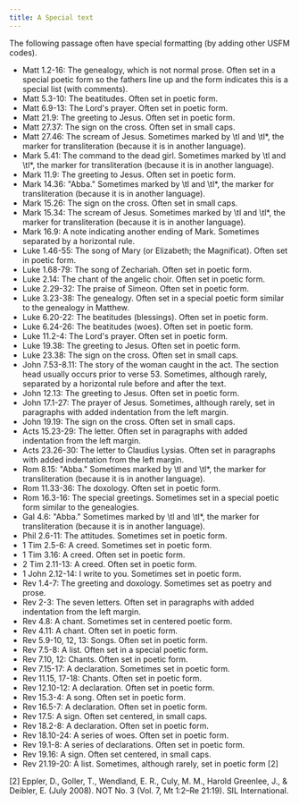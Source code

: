 ```yaml
---
title: A Special text
---
```


The following passage often have special formatting (by adding other USFM codes).

-  Matt 1.2-16: The genealogy, which is not normal prose. Often set in a special poetic form so the fathers line up and the form indicates this is a special list (with comments).
-  Matt 5.3-10: The beatitudes. Often set in poetic form.
-  Matt 6.9-13: The Lord's prayer. Often set in poetic form.
-  Matt 21.9: The greeting to Jesus. Often set in poetic form.
-  Matt 27.37: The sign on the cross. Often set in small caps.
-  Matt 27.46: The scream of Jesus. Sometimes marked by \\tl and \\tl\*, the marker for transliteration (because it is in another language).
-  Mark 5.41: The command to the dead girl. Sometimes marked by \\tl and \\tl\*, the marker for transliteration (because it is in another language).
-  Mark 11.9: The greeting to Jesus. Often set in poetic form.
-  Mark 14.36: "Abba." Sometimes marked by \\tl and \\tl\*, the marker for transliteration (because it is in another language).
-  Mark 15.26: The sign on the cross. Often set in small caps.
-  Mark 15.34: The scream of Jesus. Sometimes marked by \\tl and \\tl\*, the marker for transliteration (because it is in another language).
-  Mark 16.9: A note indicating another ending of Mark. Sometimes separated by a horizontal rule.
-  Luke 1.46-55: The song of Mary (or Elizabeth; the Magnificat). Often set in poetic form.
-  Luke 1.68-79: The song of Zechariah. Often set in poetic form.
-  Luke 2.14: The chant of the angelic choir. Often set in poetic form.
-  Luke 2.29-32: The praise of Simeon. Often set in poetic form.
-  Luke 3.23-38: The genealogy. Often set in a special poetic form similar to the genealogy in Matthew.
-  Luke 6.20-22: The beatitudes (blessings). Often set in poetic form.
-  Luke 6.24-26: The beatitudes (woes). Often set in poetic form.
-  Luke 11.2-4: The Lord's prayer. Often set in poetic form.
-  Luke 19.38: The greeting to Jesus. Often set in poetic form.
-  Luke 23.38: The sign on the cross. Often set in small caps.
-  John 7.53-8.11: The story of the woman caught in the act. The section head usually occurs prior to verse 53. Sometimes, although rarely, separated by a horizontal rule before and after the text.
-  John 12.13: The greeting to Jesus. Often set in poetic form.
-  John 17.1-27: The prayer of Jesus. Sometimes, although rarely, set in paragraphs with added indentation from the left margin.
-  John 19.19: The sign on the cross. Often set in small caps.
-  Acts 15.23-29: The letter. Often set in paragraphs with added indentation from the left margin.
-  Acts 23.26-30: The letter to Claudius Lysias. Often set in paragraphs with added indentation from the left margin.
-  Rom 8.15: "Abba." Sometimes marked by \\tl and \\tl\*, the marker for transliteration (because it is in another language).
-  Rom 11.33-36: The doxology. Often set in poetic form.
-  Rom 16.3-16: The special greetings. Sometimes set in a special poetic form similar to the genealogies.
-  Gal 4.6: "Abba." Sometimes marked by \\tl and \\tl\*, the marker for transliteration (because it is in another language).
-  Phil 2.6-11: The attitudes. Sometimes set in poetic form.
-  1 Tim 2.5-6: A creed. Sometimes set in poetic form.
-  1 Tim 3.16: A creed. Often set in poetic form.
-  2 Tim 2.11-13: A creed. Often set in poetic form.
-  1 John 2.12-14: I write to you. Sometimes set in poetic form.
-  Rev 1.4-7: The greeting and doxology. Sometimes set as poetry and prose.
-  Rev 2-3: The seven letters. Often set in paragraphs with added indentation from the left margin.
-  Rev 4.8: A chant. Sometimes set in centered poetic form.
-  Rev 4.11: A chant. Often set in poetic form.
-  Rev 5.9-10, 12, 13: Songs. Often set in poetic form.
-  Rev 7.5-8: A list. Often set in a special poetic form.
-  Rev 7.10, 12: Chants. Often set in poetic form.
-  Rev 7.15-17: A declaration. Sometimes set in poetic form.
-  Rev 11.15, 17-18: Chants. Often set in poetic form.
-  Rev 12.10-12: A declaration. Often set in poetic form.
-  Rev 15.3-4: A song. Often set in poetic form.
-  Rev 16.5-7: A declaration. Often set in poetic form.
-  Rev 17.5: A sign. Often set centered, in small caps.
-  Rev 18.2-8: A declaration. Often set in poetic form.
-  Rev 18.10-24: A series of woes. Often set in poetic form.
-  Rev 19.1-8: A series of declarations. Often set in poetic form.
-  Rev 19.16: A sign. Often set centered, in small caps.
-  Rev 21.19-20: A list. Sometimes, although rarely, set in poetic form [2]

[2] Eppler, D., Goller, T., Wendland, E. R., Culy, M. M., Harold Greenlee, J., & Deibler, E. (July 2008). NOT No. 3 (Vol. 7, Mt 1:2–Re 21:19). SIL International.
